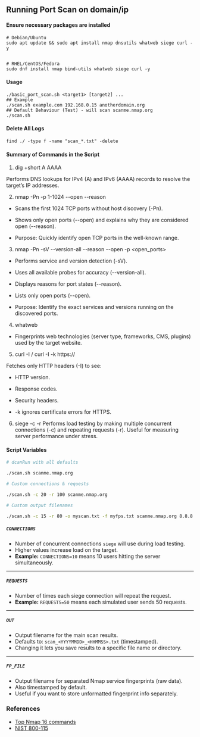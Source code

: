 
## Running Port Scan on domain/ip

#### Ensure necessary packages are installed
```
# Debian/Ubuntu
sudo apt update && sudo apt install nmap dnsutils whatweb siege curl -y


# RHEL/CentOS/Fedora
sudo dnf install nmap bind-utils whatweb siege curl -y

```

#### Usage 
```
./basic_port_scan.sh <target1> [target2] ...
## Example
./scan.sh example.com 192.168.0.15 anotherdomain.org
## Default Behaviour (Test) - will scan scanme.nmap.org
./scan.sh
```
#### Delete All Logs 
```
find ./ -type f -name "scan_*.txt" -delete
```
#### Summary of Commands in the Script

1. dig +short A AAAA <target>

  Performs DNS lookups for IPv4 (A) and IPv6 (AAAA) records to resolve the target’s IP addresses.

2. nmap -Pn -p 1-1024 --open --reason <target>

  - Scans the first 1024 TCP ports without host discovery (-Pn).

  - Shows only open ports (--open) and explains why they are considered open (--reason).

  - Purpose: Quickly identify open TCP ports in the well-known range.

3. nmap -Pn -sV --version-all --reason --open -p <open_ports> <target>

  - Performs service and version detection (-sV).

  - Uses all available probes for accuracy (--version-all).

  - Displays reasons for port states (--reason).

  - Lists only open ports (--open).

  - Purpose: Identify the exact services and versions running on the discovered ports.

4. whatweb <target>

  - Fingerprints web technologies (server type, frameworks, CMS, plugins) used by the target website.

5. curl -I <target> / curl -I -k https://<target>

  Fetches only HTTP headers (-I) to see:

  - HTTP version.

  - Response codes.

  - Security headers.

  - -k ignores certificate errors for HTTPS.

6. siege -c <connections> -r <requests> <target>
Performs load testing by making multiple concurrent connections (-c) and repeating requests (-r).
Useful for measuring server performance under stress.

#### Script Variables

```bash
# dcanRun with all defaults

./scan.sh scanme.nmap.org

# Custom connections & requests

./scan.sh -c 20 -r 100 scanme.nmap.org

# Custom output filenames

./scan.sh -c 15 -r 80 -o myscan.txt -f myfps.txt scanme.nmap.org 8.8.8.8

```



##### **`CONNECTIONS`**

- Number of concurrent connections `siege` will use during load testing.
- Higher values increase load on the target.
- **Example:** `CONNECTIONS=10` means 10 users hitting the server simultaneously.

------

##### **`REQUESTS`**

- Number of times each siege connection will repeat the request.
- **Example:** `REQUESTS=50` means each simulated user sends 50 requests.

------

##### **`OUT`**

- Output filename for the main scan results.
- Defaults to: `scan_<YYYYMMDD>_<HHMMSS>.txt` (timestamped).
- Changing it lets you save results to a specific file name or directory.

------

##### **`FP_FILE`**

- Output filename for separated Nmap service fingerprints (raw data).
- Also timestamped by default.
- Useful if you want to store unformatted fingerprint info separately.



### References 

- [Top Nmap 16 commands](https://www.recordedfuture.com/threat-intelligence-101/tools-and-techniques/nmap-commands)
- [NIST 800-115](https://nvlpubs.nist.gov/nistpubs/Legacy/SP/nistspecialpublication800-115.pdf)



